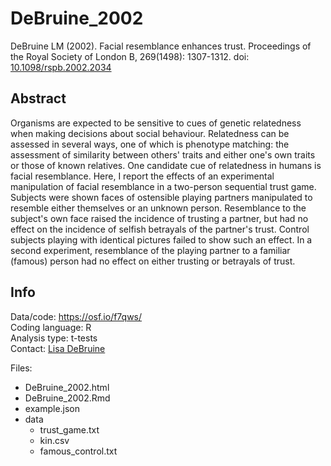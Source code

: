 # DeBruine_2002

DeBruine LM (2002). Facial resemblance enhances trust. Proceedings of the Royal Society of London B, 269(1498): 1307-1312. doi: [10.1098/rspb.2002.2034](https://doi.org/10.1098/rspb.2002.2034)

## Abstract

Organisms are expected to be sensitive to cues of genetic relatedness when making decisions about social behaviour. Relatedness can be assessed in several ways, one of which is phenotype matching: the assessment of similarity between others' traits and either one's own traits or those of known relatives. One candidate cue of relatedness in humans is facial resemblance. Here, I report the effects of an experimental manipulation of facial resemblance in a two-person sequential trust game. Subjects were shown faces of ostensible playing partners manipulated to resemble either themselves or an unknown person. Resemblance to the subject's own face raised the incidence of trusting a partner, but had no effect on the incidence of selfish betrayals of the partner's trust. Control subjects playing with identical pictures failed to show such an effect. In a second experiment, resemblance of the playing partner to a familiar (famous) person had no effect on either trusting or betrayals of trust.

## Info

Data/code: <https://osf.io/f7qws/>  
Coding language: R  
Analysis type: t-tests  
Contact: [Lisa DeBruine](mailto:debruine@gmail.com?subject=Code%20Check%20Club:%20DeBruine_2002)

Files:

- DeBruine_2002.html  
- DeBruine_2002.Rmd  
- example.json  
- data
  - trust_game.txt
  - kin.csv
  - famous_control.txt


